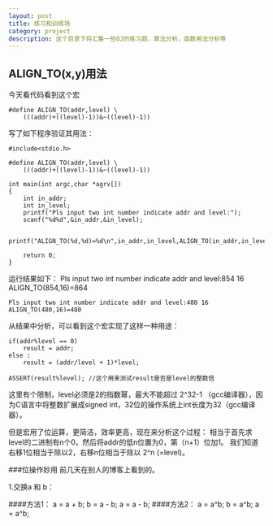 ```yaml
---
layout: post
title: 练习和训练场
category: project
description: 这个目录下将汇集一些OJ的练习题，算法分析，函数用法分析等
---
```



## ALIGN_TO(x,y)用法
今天看代码看到这个宏

	#define ALIGN_TO(addr,level) \
		(((addr)+((level)-1))&~((level)-1))

写了如下程序验证其用法：

	#include<stdio.h>

	#define ALIGN_TO(addr,level) \
		(((addr)+((level)-1))&~((level)-1))

	int main(int argc,char *agrv[])
	{
		int in_addr;
		int in_level;
		printf("Pls input two int number indicate addr and level:");
		scanf("%d%d",&in_addr,&in_level);

		printf("ALIGN_TO(%d,%d)=%d\n",in_addr,in_level,ALIGN_TO(in_addr,in_level));

		return 0;
	}

运行结果如下：
	Pls input two int number indicate addr and level:854 16
	ALIGN_TO(854,16)=864

	Pls input two int number indicate addr and level:480 16
	ALIGN_TO(480,16)=480

从结果中分析，可以看到这个宏实现了这样一种用途： 

	if(addr%level == 0)
		result = addr;
	else :
		result = (addr/level + 1)*level;

	ASSERT(result%level); //这个用来测试result是否是level的整数倍

这里有个限制，level必须是2的指数幂，最大不能超过 2^32-1 （gcc编译器），因为C语言中将整数扩展成signed int，32位的操作系统上int长度为32（gcc编译器）。

但是宏用了位运算，更简洁，效率更高，现在来分析这个过程：
相当于首先求level的二进制有n个0，然后将addr的低n位置为0，第（n+1）位加1。
我们知道右移1位相当于除以2，右移n位相当于除以 2^n (=level)。

###位操作妙用
前几天在别人的博客上看到的。

1.交换a 和 b：

####方法1：
	a = a + b;
	b = a - b;
	a = a - b;
####方法2：
	a = a^b;
	b = a^b;
	a = a^b;
